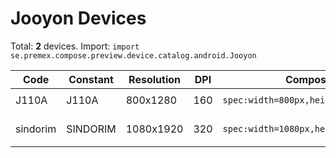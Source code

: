 # Jooyon Devices

Total: **2** devices. Import: `import se.premex.compose.preview.device.catalog.android.Jooyon`

| Code | Constant | Resolution | DPI | Compose Spec | Preview Usage |
|------|----------|------------|-----|-------------|---------------|
| J110A | J110A | 800x1280 | 160 | `spec:width=800px,height=1280px,dpi=160` | `@Preview(device = Jooyon.J110A)` |
| sindorim | SINDORIM | 1080x1920 | 320 | `spec:width=1080px,height=1920px,dpi=320` | `@Preview(device = Jooyon.SINDORIM)` |

<!-- Generated automatically. Do not edit manually. -->
